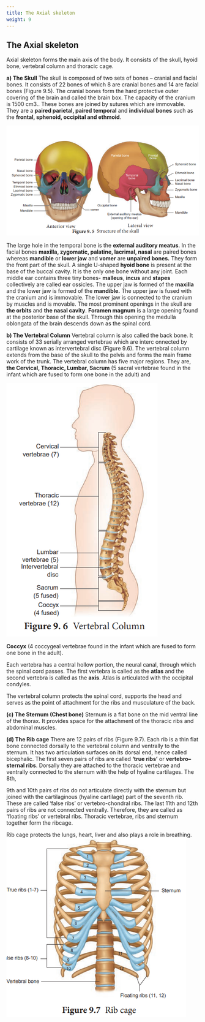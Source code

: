 ```yaml
---
title: The Axial skeleton
weight: 9
---
```


## The Axial skeleton
 Axial skeleton forms the main axis of the body. It consists of the skull, hyoid bone, vertebral column and thoracic cage.

**a) The Skull** 
The skull is composed of two sets of bones – cranial and facial bones. It consists of 22 bones of which 8 are cranial bones and 14 are facial bones (Figure 9.5). The cranial bones form the hard protective outer covering of the brain and called the brain box. The capacity of the cranium is 1500 cm3.. These bones are joined by sutures which are immovable. They are a **paired parietal, paired temporal** and **individual bones** such as the **frontal, sphenoid, occipital and ethmoid**.


![alt text](Skull.png)

  

The large hole in the temporal bone is the **external auditory meatus**. In the facial bones **maxilla, zygomatic, palatine, lacrimal, nasal** are paired bones whereas **mandible** or **lower jaw** and **vomer** are **unpaired bones.** They form the front part of the skull. A single U-shaped **hyoid bone** is present at the base of the buccal cavity. It is the only one bone without any joint. Each middle ear contains three tiny bones- **malleus**, **incus** and **stapes** collectively are called ear ossicles. The upper jaw is formed of the **maxilla** and the lower jaw is formed of the **mandible.** The upper jaw is fused with the cranium and is immovable. The lower jaw is connected to the cranium by muscles and is movable. The most prominent openings in the skull are **the orbits** and **the nasal cavity**. **Foramen magnum** is a large opening found at the posterior base of the skull. Through this opening the medulla oblongata of the brain descends down as the spinal cord.

**b) The Vertebral Column** 
Vertebral column is also called the back bone. It consists of 33 serially arranged vertebrae which are interc onnected by cartilage known as intervertebral disc (Figure 9.6). The vertebral column extends from the base of the skull to the pelvis and forms the main frame work of the trunk. The vertebral column has five major regions. They are, **the Cervical, Thoracic, Lumbar, Sacrum** (5 sacral vertebrae found in the infant which are fused to form one bone in the adult) and

![alt text](<Vertebrel column.png>)
  

**Coccyx** (4 coccygeal vertebrae found in the infant which are fused to form one bone in the adult).

Each vertebra has a central hollow portion, the neural canal, through which the spinal cord passes. The first vertebra is called as the **atlas** and the second vertebra is called as the **axis**. Atlas is articulated with the occipital condyles.

The vertebral column protects the spinal cord, supports the head and serves as the point of attachment for the ribs and musculature of the back.

**(c) The Sternum (Chest bone)** Sternum is a flat bone on the mid ventral line of the thorax. It provides space for the attachment of the thoracic ribs and abdominal muscles.

**(d) The Rib cage** There are 12 pairs of ribs (Figure 9.7). Each rib is a thin flat bone connected dorsally to the vertebral column and ventrally to the sternum. It has two articulation surfaces on its dorsal end, hence called bicephalic. The first seven pairs of ribs are called **‘true ribs’** or **vertebro–sternal ribs**. Dorsally they are attached to the thoracic vertebrae and ventrally connected to the sternum with the help of hyaline cartilages. The 8th,

9th and 10th pairs of ribs do not articulate directly with the sternum but joined with the cartilaginous (hyaline cartilage) part of the seventh rib. These are called ‘false ribs’ or vertebro-chondral ribs. The last 11th and 12th pairs of ribs are not connected ventrally. Therefore, they are called as ‘floating ribs’ or vertebral ribs. Thoracic vertebrae, ribs and sternum together form the ribcage.

Rib cage protects the lungs, heart, liver and also plays a role in breathing.  
![alt text](<Rib cage.png>)
